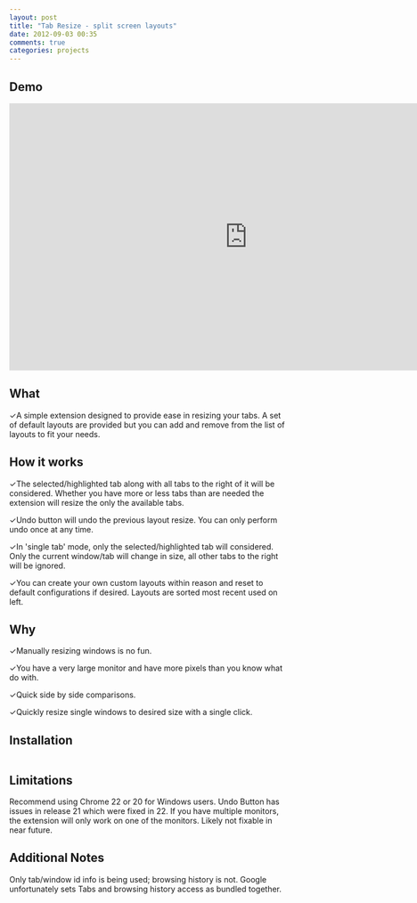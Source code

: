 ```yaml
---
layout: post
title: "Tab Resize - split screen layouts"
date: 2012-09-03 00:35
comments: true
categories: projects
---
```

Demo
----
<iframe width="853" height="480" src="http://www.youtube.com/embed/SD3hrdxn3QU" frameborder="0" allowfullscreen></iframe>

What
--------
✓A simple extension designed to provide ease in resizing your tabs. A set of default layouts are provided but you can add and remove from the list of layouts to fit your needs. 

How it works
-------------------
✓The selected/highlighted tab along with all tabs to the right of it will be considered. Whether you have more or less tabs than are needed the extension will resize the only the available tabs. 

✓Undo button will undo the previous layout resize. You can only perform undo once at any time.

✓In 'single tab' mode, only the selected/highlighted tab will considered. Only the current window/tab will change in size, all other tabs to the right will be ignored. 

✓You can create your own custom layouts within reason and reset to default configurations if desired. Layouts are sorted most recent used on left.

Why
-------
✓Manually resizing windows is no fun.

✓You have a very large monitor and have more pixels than you know what do with.

✓Quick side by side comparisons.

✓Quickly resize single windows to desired size with a single click.

Installation
------------
<div class="install-wrapper">
  <img onclick="chrome.webstore.install()" id="install-button"></img>
  <h4 id="installed-message" style="display: none;">Already Installed. =)</h4>
</div>
<script>
$('head').append('<link rel="chrome-webstore-item" href="https://chrome.google.com/webstore/detail/bkpenclhmiealbebdopglffmfdiilejc">');
if (chrome.app.isInstalled) {
  $('#install-button').hide();
  $('#installed-message').show();
}
</script>

Limitations
----------------
Recommend using Chrome 22 or 20 for Windows users. Undo Button has issues in release 21 which were fixed in 22.
If you have multiple monitors, the extension will only work on one of the monitors. Likely not fixable in near future.

Additional Notes
------------------------
Only tab/window id info is being used; browsing history is not. Google unfortunately sets Tabs and browsing history access as bundled together.
